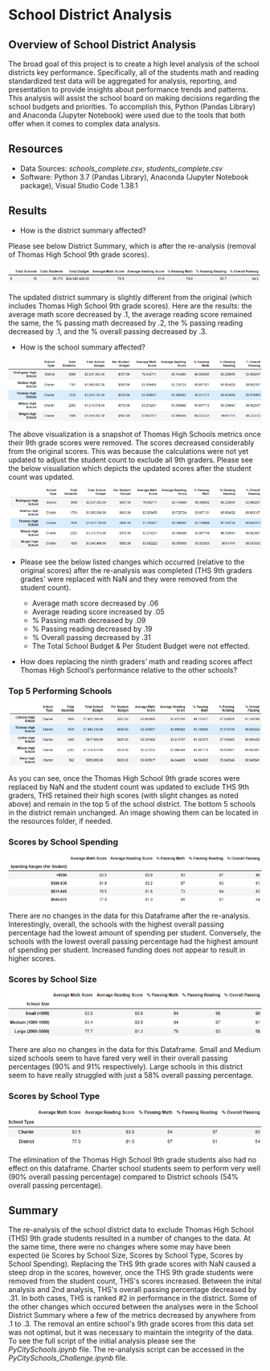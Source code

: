 # School District Analysis

## Overview of School District Analysis

The broad goal of this project is to create a high level analysis of the school districts key performance. Specifically, all of the students math and reading standardized test data will be aggregated for analysis, reporting, and presentation to provide insights about performance trends and patterns. This analysis will assist the school board on making decisions regarding the school budgets and priorities. To accomplish this, Python (Pandas Library) and Anaconda (Jupyter Notebook) were used due to the tools that both offer when it comes to complex data analysis.

## Resources

- Data Sources: *schools_complete.csv*, *students_complete.csv*
- Software: Python 3.7 (Pandas Library), Anaconda (Jupyter Notebook package), Visual Studio Code 1.38.1

## Results

- How is the district summary affected?

Please see below District Summary, which is after the re-analysis (removal of Thomas High School 9th grade scores).

![District Summary](./Resources/district_summary.png)

The updated district summary is slightly different from the original (which includes Thomas High School 9th grade scores). Here are the results: the average math score decreased by .1, the average reading score remained the same, the % passing math decreased by .2, the % passing reading decreased by .1, and the % overall passing decreased by .3.  

- How is the school summary affected?

![School Summary](./Resources/school_summary_removed.png)

The above visualization is a snapshot of Thomas High Schools metrics once their 9th grade scores were removed. The scores decreased considerably from the original scores. This was because the calculations were not yet updated to adjust the student count to exclude all 9th graders. Please see the below visualiation which depicts the updated scores after the student count was updated.

![Updated School Summary](./Resources/school_summary_replaced.png)

- Please see the below listed changes which occurred (relative to the original scores) after the re-analysis was completed (THS 9th graders grades' were replaced with NaN and they were removed from the student count).
  - Average math score decreased by .06
  - Average reading score increased by .05
  - % Passing math decreased by .09
  - % Passing reading decreased by .19
  - % Overall passing decreased by .31  
  - The Total School Budget & Per Student Budget were not effected.

- How does replacing the ninth graders’ math and reading scores affect Thomas High School’s performance relative to the other schools?

### Top 5 Performing Schools

![Top 5](./Resources/top_5.png)

As you can see, once the Thomas High School 9th grade scores were replaced by NaN and the student count was updated to exclude THS 9th graders, THS retained their high scores (with slight changes as noted above) and remain in the top 5 of the school district. The bottom 5 schools in the district remain unchanged. An image showing them can be located in the resources folder, if needed.

### Scores by School Spending

![Scores by School Spending](./Resources/scores_by_school_spending.png)

There are no changes in the data for this Dataframe after the re-analysis. Interestingly, overall, the schools with the highest overall passing percentage had the lowest amount of spending per student. Conversely, the schools with the lowest overall passing percentage had the highest amount of spending per student. Increased funding does not appear to result in higher scores.

### Scores by School Size

![Scores by Shool Size](./Resources/scores_by_school_size.png)

There are also no changes in the data for this Dataframe. Small and Medium sized schools seem to have fared very well in their overall passing percentages (90% and 91% respectively). Large schools in this district seem to have really struggled with just a 58% overall passing percentage.

### Scores by School Type

![Scores by School Type](./Resources/scores_by_school_type.png)

The elimination of the Thomas High School 9th grade students also had no effect on this dataframe. Charter school students seem to perform very well (90% overall passing percentage) compared to District schools (54% overall passing percentage).

## Summary

The re-analysis of the school district data to exclude Thomas High School (THS) 9th grade students resulted in a number of changes to the data. At the same time, there were no changes where some may have been expected (ie Scores by School Size, Scores by School Type, Scores by School Spending). Replacing the THS 9th grade scores with NaN caused a steep drop in the scores, however, once the THS 9th grade students were removed from the student count, THS's scores increased. Between the inital analysis and 2nd analysis, THS's overall passing percentage decreased by .31. In both cases, THS is ranked #2 in performance in the district. Some of the other changes which occured between the analyses were in the School District Summary where a few of the metrics decreased by anywhere from .1 to .3. The removal an entire school's 9th grade scores from this data set was not optimal, but it was necessary to maintain the integrity of the data. To see the full script of the initial analysis please see the *PyCitySchools.ipynb* file. The re-analysis script can be accessed in the *PyCitySchools_Challenge.ipynb* file.
